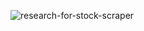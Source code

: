 ![research-for-stock-scraper](https://github.com/AdonisCodes/stocks-sentiment-scraper/assets/122154257/e7a5b7d8-f3bf-448d-8a33-49bb12e81ae9)
